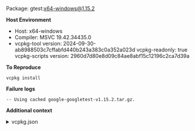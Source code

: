 Package: gtest:x64-windows@1.15.2

**Host Environment**

- Host: x64-windows
- Compiler: MSVC 19.42.34435.0
-    vcpkg-tool version: 2024-09-30-ab8988503c7cffabfd440b243a383c0a352a023d
    vcpkg-readonly: true
    vcpkg-scripts version: 2960d7d80e8d09c84ae8abf15c12196c2ca7d39a

**To Reproduce**

`vcpkg install `

**Failure logs**

```
-- Using cached google-googletest-v1.15.2.tar.gz.

```

**Additional context**

<details><summary>vcpkg.json</summary>

```
{
  "name": "shooting-project",
  "version": "2.5.0",
  "dependencies": [
    {
      "name": "gtest",
      "platform": "windows"
    }
  ],
  "builtin-baseline": "65be7019941e1401e02daaba0738cab2c8a4a355"
}

```
</details>
